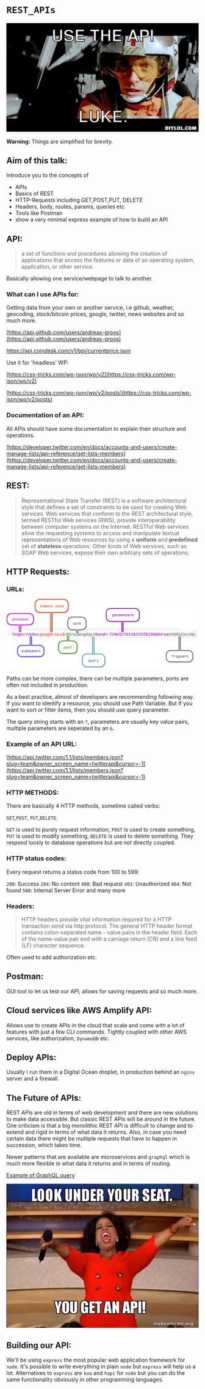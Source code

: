 # `REST_APIs`


![usethe](_v_images/_usethe_1552110367_1100147158.png)

**Warning:** Things are simplified for brevity.

## Aim of this talk:

Introduce you to the concepts of 

- APIs
- Basics of REST
- HTTP-Requests including GET,POST,PUT, DELETE
- Headers, body, routes, params, queries etc
- Tools like Postman
- show a very minimal express example of how to build an API

## API:

> a set of functions and procedures allowing the creation of applications that access the features or data of an operating system, application, or other service.

Basically allowing one service/webpage to talk to another.

### What can I use APIs for:

Getting data from your own or another service, i.e github, weather, geocoding, stock/bitcoin prices, google, twitter, news websites and so much more.

[https://api.github.com/users/andreas-groos](https://api.github.com/users/andreas-groos)

[https://api.coindesk.com/v1/bpi/currentprice.json ](https://api.coindesk.com/v1/bpi/currentprice.json)

Use it for 'headless' WP:

[https://css-tricks.com/wp-json/wp/v2](https://css-tricks.com/wp-json/wp/v2)

[https://css-tricks.com/wp-json/wp/v2/posts](https://css-tricks.com/wp-json/wp/v2/posts)

### Documentation of an API:

All APIs should have some documentation to explain their structure and operations.

[https://developer.twitter.com/en/docs/accounts-and-users/create-manage-lists/api-reference/get-lists-members](https://developer.twitter.com/en/docs/accounts-and-users/create-manage-lists/api-reference/get-lists-members)

## REST:

> Representational State Transfer (REST) is a software architectural style that defines a set of constraints to be used for creating Web services. Web services that conform to the REST architectural style, termed RESTful Web services (RWS), provide interoperability between computer systems on the Internet. RESTful Web services allow the requesting systems to access and manipulate textual representations of Web resources by using a **uniform** and **predefined** set of **stateless** operations. Other kinds of Web services, such as SOAP Web services, expose their own arbitrary sets of operations.

## HTTP Requests:

### URLs:

![url](_v_images/_url_1551972873_468527314.png)

Paths can be more complex, there can be multiple parameters, ports are often not included in production.

As a best practice, almost of developers are recommending following way. If you want to identify a resource, you should use Path Variable. But if you want to sort or filter items, then you should use query parameter.

The query string starts with an `?`, parameters are usually key value pairs, multiple parameters are seperated by an `&`.

### Example of an API URL:

[https://api.twitter.com/1.1/lists/members.json?slug=team&owner_screen_name=twitterapi&cursor=-1](https://api.twitter.com/1.1/lists/members.json?slug=team&owner_screen_name=twitterapi&cursor=-1)

### HTTP METHODS:

There are basically 4 HTTP  methods, sometime called verbs:

`GET`,`POST`, `PUT`,`DELETE`. 

`GET` is used to purely request information, `POST` is used to create something, `PUT` is used to modify something, `DELETE` is used to delete something. They respond loosly to database operations but are not directly coupled.

### HTTP status codes:

Every request returns a status code from 100 to 599:

`200`: Success
`204`: No content
`400`: Bad request
`401`: Unauthorized
`404`: Not found
`500`: Internal Server Error
and many more

### Headers:

> HTTP headers provide vital information required for a HTTP transaction send via http protocol. The general HTTP header format contains colon-separated name - value pairs in the header field. Each of the name-value pair end with a carriage return (CR) and a line feed (LF) character sequence.

Often used to add authorization etc.

## Postman:

GUI tool to let us test our API, allows for saving requests and so much more.

## Cloud services like AWS Amplify API:

Allows use to create APIs in the cloud that scale and come with a lot of features with just a few CLI commands. Tightly coupled with other AWS services, like authorization, `DynamoDB` etc.

## Deploy APIs:

Usually I run them in a Digital Ocean droplet, in production behind an `nginx` server and a firewall.

## The Future of APIs:

REST APIs are old in terms of web development and there are new solutions to make data accessible. But classic REST APIs will be around in the future.
One criticism is that a big monolithic REST API is difficult to change and to extend and rigid in terms of what data it returns. Also, in case you need certain data there might be multiple requests that have to happen in succession, which takes time. 

Newer patterns that are available are microservices and `graphql` which is much more flexible in what data it returns and in terms of routing.

[Example of GraphQL query](https://countries.trevorblades.com/)

![You get an API](_v_images/_yougetanap_1552109828_555096383.png)

## Building our API:

We'll be using `express` the most popular web application framework for `node`. It's possible to write everything in plain `node` but `express` will help us a lot. Alternatives to `express` are `koa` and `hapi` for `node` but you can do the same functionality obviously in other programming languages.






